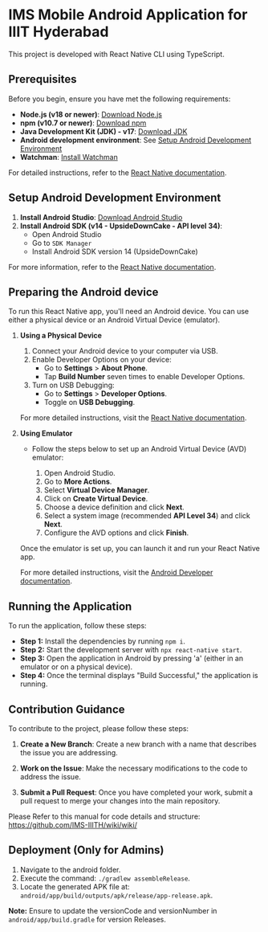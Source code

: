 # IMS Mobile Android Application for IIIT Hyderabad

This project is developed with React Native CLI using TypeScript.

## Prerequisites

Before you begin, ensure you have met the following requirements:

- **Node.js (v18 or newer)**: [Download Node.js](https://nodejs.org/en/download/package-manager/)
- **npm (v10.7 or newer)**: [Download npm](https://docs.npmjs.com/downloading-and-installing-node-js-and-npm)
- **Java Development Kit (JDK) - v17**: [Download JDK](https://openjdk.org/)
- **Android development environment**: See [Setup Android Development Environment](#setup-android-development-environment)
- **Watchman**: [Install Watchman](https://facebook.github.io/watchman/docs/install#buildinstall)

For detailed instructions, refer to the [React Native documentation](https://reactnative.dev/docs/set-up-your-environment).

## Setup Android Development Environment

1. **Install Android Studio**: [Download Android Studio](https://developer.android.com/studio/index.html)
2. **Install Android SDK (v14 - UpsideDownCake - API level 34)**:
   - Open Android Studio
   - Go to `SDK Manager`
   - Install Android SDK version 14 (UpsideDownCake)

For more information, refer to the [React Native documentation](https://reactnative.dev/docs/set-up-your-environment).

## Preparing the Android device

To run this React Native app, you'll need an Android device. You can use either a physical device or an Android Virtual Device (emulator).

1. **Using a Physical Device**

   1. Connect your Android device to your computer via USB.
   2. Enable Developer Options on your device:
      - Go to **Settings** > **About Phone**.
      - Tap **Build Number** seven times to enable Developer Options.
   3. Turn on USB Debugging:
      - Go to **Settings** > **Developer Options**.
      - Toggle on **USB Debugging**.

   For more detailed instructions, visit the [React Native documentation](https://reactnative.dev/docs/running-on-device).

2. **Using Emulator**

   - Follow the steps below to set up an Android Virtual Device (AVD) emulator:

     1. Open Android Studio.
     2. Go to **More Actions**.
     3. Select **Virtual Device Manager**.
     4. Click on **Create Virtual Device**.
     5. Choose a device definition and click **Next**.
     6. Select a system image (recommended **API Level 34**) and click **Next**.
     7. Configure the AVD options and click **Finish**.

   Once the emulator is set up, you can launch it and run your React Native app.

   For more detailed instructions, visit the [Android Developer documentation](https://developer.android.com/studio/run/managing-avds.html).

## Running the Application

To run the application, follow these steps:

- **Step 1:** Install the dependencies by running `npm i`.
- **Step 2:** Start the development server with `npx react-native start`.
- **Step 3:** Open the application in Android by pressing 'a' (either in an emulator or on a physical device).
- **Step 4:** Once the terminal displays "Build Successful," the application is running.

## Contribution Guidance

To contribute to the project, please follow these steps:

1. **Create a New Branch**: Create a new branch with a name that describes the issue you are addressing.

2. **Work on the Issue**: Make the necessary modifications to the code to address the issue.

3. **Submit a Pull Request**: Once you have completed your work, submit a pull request to merge your changes into the main repository.

Please Refer to this manual for code details and structure: https://github.com/IMS-IIITH/wiki/wiki/

## Deployment (Only for Admins)

1. Navigate to the android folder.
2. Execute the command: `./gradlew assembleRelease`.
3. Locate the generated APK file at: `android/app/build/outputs/apk/release/app-release.apk`.

**Note:** Ensure to update the versionCode and versionNumber in `android/app/build.gradle` for version Releases.

